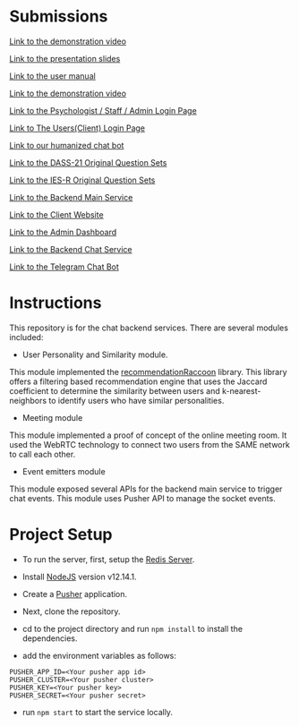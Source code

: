 # Submissions

[Link to the demonstration video](https://www.youtube.com/watch?v=gR71QjbmJvo)

[Link to the presentation slides](https://docs.google.com/presentation/d/1YxOG8uyPY6fy_Q7czGD5bJGpYhFRngDTRjdESdkzCLI/edit?usp=sharing)

[Link to the user manual](https://docs.google.com/document/d/1yM8Fy_c3kIlEPvMYso4nH1ZZVMo2aN-5uhWAhb0Vegk/edit?usp=sharing)

[Link to the demonstration video](https://quaranteams-admin.herokuapp.com/#/login)

[Link to the Psychologist / Staff / Admin Login Page](https://quaranteams-admin.herokuapp.com/#/login)

[Link to The Users(Client) Login Page](https://quaranteams-main.herokuapp.com/login) 

[Link to our humanized chat bot](https://t.me/Quaranteams_bot)

[Link to the DASS-21 Original Question Sets](https://journals.plos.org/plosone/article/file?type=supplementary&id=info:doi/10.1371/journal.pone.0219193.s004#:~:text=The%20Depression%2C%20Anxiety%20and%20Stress,into%20subscales%20with%20similar%20content.)

[Link to the IES-R Original Question Sets](https://www.aerztenetz-grafschaft.de/download/IES-R-englisch-5-stufig.pdf)

[Link to the Backend Main Service](https://github.com/cosmos-ummc/comet)

[Link to the Client Website](https://github.com/cosmos-ummc/mayall)

[Link to the Admin Dashboard](https://github.com/cosmos-ummc/butterfly)

[Link to the Backend Chat Service](https://github.com/cosmos-ummc/needle)

[Link to the Telegram Chat Bot](https://github.com/cosmos-ummc/Willman)

# Instructions

This repository is for the chat backend services. There are several modules included:

- User Personality and Similarity module. 

This module implemented the [recommendationRaccoon](https://github.com/guymorita/recommendationRaccoon#recommendationraccoon-raccoon) library.
This library offers a filtering based recommendation engine that uses the 
Jaccard coefficient to determine the similarity between users and k-nearest-neighbors to identify users who have similar personalities.

- Meeting module

This module implemented a proof of concept of the online meeting room. It used the WebRTC technology to connect two users
from the SAME network to call each other.

- Event emitters module

This module exposed several APIs for the backend main service to trigger chat events. This module uses Pusher API to manage
the socket events.

# Project Setup

- To run the server, first, setup the [Redis Server](https://www.digitalocean.com/community/tutorials/how-to-install-and-secure-redis-on-ubuntu-18-04).

- Install [NodeJS](https://nodejs.org/en/) version v12.14.1. 

- Create a [Pusher](https://pusher.com/) application.

- Next, clone the repository.

- cd to the project directory and run `npm install` to install the dependencies.

- add the environment variables as follows:

```
PUSHER_APP_ID=<Your pusher app id>
PUSHER_CLUSTER=<Your pusher cluster>
PUSHER_KEY=<Your pusher key>
PUSHER_SECRET=<Your pusher secret>
```

- run `npm start` to start the service locally.
